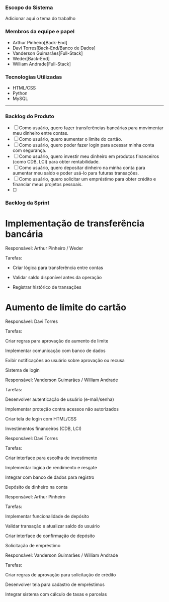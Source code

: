 ### Escopo do Sistema
Adicionar aqui o tema do trabalho

### Membros da equipe e papel

- Arthur Pinheiro[Back-End]
- Davi Torres[Back-End/Banco de Dados]
- Vanderson Guimarães[Full-Stack]
- Weder[Back-End]
- William Andrade[Full-Stack]

### Tecnologias Utilizadas

- HTML/CSS
- Python
- MySQL

-----------------------------------------------------------------------------------------
### Backlog do Produto

- [ ] Como usuário, quero fazer transferências bancárias para movimentar meu dinheiro entre contas.
- [ ] Como usuário, quero aumentar o limite do cartão.
- [ ] Como usuário, quero poder fazer login para acessar minha conta com segurança.
- [ ] Como usuário, quero investir meu dinheiro em produtos financeiros (como CDB, LCI) para obter rentabilidade.
- [ ] Como usuário, quero depositar dinheiro na minha conta para aumentar meu saldo e poder usá-lo para futuras transações.
- [ ] Como usuário, quero solicitar um empréstimo para obter crédito e financiar meus projetos pessoais.
- [ ] 

### Backlog da Sprint

# Implementação de transferência bancária

Responsável: Arthur Pinheiro / Weder

Tarefas:

- Criar lógica para transferência entre contas

- Validar saldo disponível antes da operação

- Registrar histórico de transações

# Aumento de limite do cartão

Responsável: Davi Torres

Tarefas:

Criar regras para aprovação de aumento de limite

Implementar comunicação com banco de dados

Exibir notificações ao usuário sobre aprovação ou recusa

Sistema de login

Responsável: Vanderson Guimarães / William Andrade

Tarefas:

Desenvolver autenticação de usuário (e-mail/senha)

Implementar proteção contra acessos não autorizados

Criar tela de login com HTML/CSS

Investimentos financeiros (CDB, LCI)

Responsável: Davi Torres

Tarefas:

Criar interface para escolha de investimento

Implementar lógica de rendimento e resgate

Integrar com banco de dados para registro

Depósito de dinheiro na conta

Responsável: Arthur Pinheiro

Tarefas:

Implementar funcionalidade de depósito

Validar transação e atualizar saldo do usuário

Criar interface de confirmação de depósito

Solicitação de empréstimo

Responsável: Vanderson Guimarães / William Andrade

Tarefas:

Criar regras de aprovação para solicitação de crédito

Desenvolver tela para cadastro de empréstimos

Integrar sistema com cálculo de taxas e parcelas
